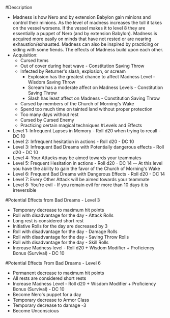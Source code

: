 #Description
  * Madness is how Nero and by extension Babylon gain minions and control their minions. As the level of madness increases the toll it takes on the vessel worsens. If the vessel makes it to level 8 they are essentially a puppet of Nero (and by extension Babylon). Madness is acquired more easily on minds that have not rested or are nearing exhaustion/exhausted. Madness can also be inspired by practicing or siding with some fiends. The effects of Madness build upon each other.
  * Acquisition:
    - Cursed Items
    - Out of cover during heat wave - Constitution Saving Throw
    - Infected by Returner's slash, explosion, or scream
      - Explosion has the greatest chance to affect Madness Level - Wisdom Saving Throw
      - Scream has a moderate affect on Madness Levels - Constitution Saving Throw
      - Slash has least affect on Madness - Constitution Saving Throw
    - Cursed by members of the Church of Morning's Wake
    - Spend too much time on tainted land without proper protection
    - Too many days without rest
    - Cursed by Cursed Enemy
    - Practicing certain magical techniques
#Levels and Effects
  * Level 1: Infrequent Lapses in Memory - Roll d20 when trying to recall - DC 10
  * Level 2: Infrequent hesitation in actions - Roll d20 - DC 10
  * Level 3: Infrequent Bad Dreams with Potentially dangerous effects - Roll d20 - DC 10
  * Level 4: Your Attacks may be aimed towards your teammates
  * Level 5: Frequent Hesitation in actions - Roll d20 - DC 14 -- At this level you have the ability to gain the favor of the Church of Morning's Wake
  * Level 6: Frequent Bad Dreams with Dangerous Effects - Roll d20 - DC 14
  * Level 7: Every Other Attack will be aimed towards your teammate
  * Level 8: You're evil - If you remain evil for more than 10 days it is irreversible

#Potential Effects from Bad Dreams - Level 3
 * Temporary decrease to maximum hit points
 * Roll with disadvantage for the day - Attack Rolls
 * Long rest is considered short rest
 * Initiative Rolls for the day are decreased by 3
 * Roll with disadvantage for the day - Damage Rolls
 * Roll with disadvantage for the day - Saving Throw Rolls
 * Roll with disadvantage for the day - Skill Rolls
 * Increase Madness level - Roll d20 + Wisdom Modifier + Proficiency Bonus (Survival) - DC 10

#Potential Effects From Bad Dreams - Level 6
  * Permanent decrease to maximum hit points
  * All rests are considered short rests
  * Increase Madness Level - Roll d20 + Wisdom Modifier + Proficiency Bonus (Survival) - DC 10
  * Become Nero's puppet for a day
  * Temporary decrease to Armor Class
  * Temporary decrease to damage -3
  * Become Unconscious
